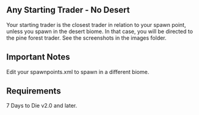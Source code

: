 ## Any Starting Trader - No Desert
Your starting trader is the closest trader in relation to your spawn point, unless you spawn in the desert biome. In that case, you will be directed to the pine forest trader. See the screenshots in the images folder.

## Important Notes 
Edit your spawnpoints.xml to spawn in a different biome.

## Requirements
7 Days to Die v2.0 and later.